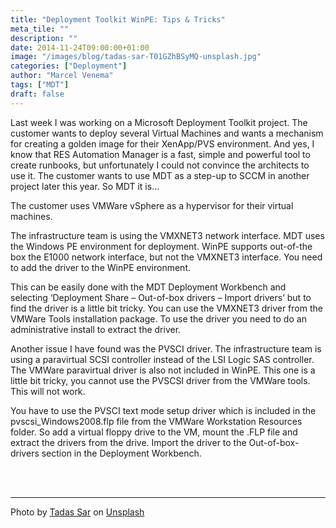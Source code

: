 ```yaml
---
title: "Deployment Toolkit WinPE: Tips & Tricks"
meta_tile: ""
description: ""
date: 2014-11-24T09:00:00+01:00
image: "/images/blog/tadas-sar-T01GZhBSyMQ-unsplash.jpg"
categories: ["Deployment"]
author: "Marcel Venema" 
tags: ["MDT"]
draft: false
---
```


Last week I was working on a Microsoft Deployment Toolkit project. The customer wants to deploy several Virtual Machines and wants a mechanism for creating a golden image for their XenApp/PVS environment. And yes, I know that RES Automation Manager is a fast, simple and powerful tool to create runbooks, but unfortunately I could not convince the architects to use it. The customer wants to use MDT as a step-up to SCCM in another project later this year. So MDT it is…

The customer uses VMWare vSphere as a hypervisor for their virtual machines.

The infrastructure team is using the VMXNET3 network interface. MDT uses the Windows PE environment for deployment. WinPE supports out-of-the box the E1000 network interface, but not the VMXNET3 interface. You need to add the driver to the WinPE environment.


This can be easily done with the MDT Deployment Workbench and selecting ‘Deployment Share – Out-of-box drivers – Import drivers’ but to find the driver is a little bit tricky. You can use the VMXNET3 driver from the VMWare Tools installation package. To use the driver you need to do an administrative install to extract the driver.


Another issue I have found was the PVSCI driver. The infrastructure team is using a paravirtual SCSI controller instead of the LSI Logic SAS controller. The VMWare paravirtual driver is also not included in WinPE. This one is a little bit tricky, you cannot use the PVSCSI driver from the VMWare tools. This will not work. 


You have to use the PVSCI text mode setup driver which is included in the pvscsi_Windows2008.flp file from the VMWare Workstation Resources folder. So add a virtual floppy drive to the VM, mount the .FLP file and extract the drivers from the drive. Import the driver to the Out-of-box-drivers section in the Deployment Workbench.

&nbsp;  
&nbsp;  

---

Photo by <a href="https://unsplash.com/@stadsa?utm_content=creditCopyText&utm_medium=referral&utm_source=unsplash">Tadas Sar</a> on <a href="https://unsplash.com/photos/black-laptop-computer-keyboard-in-closeup-photo-T01GZhBSyMQ?utm_content=creditCopyText&utm_medium=referral&utm_source=unsplash">Unsplash</a>

&nbsp;  
  